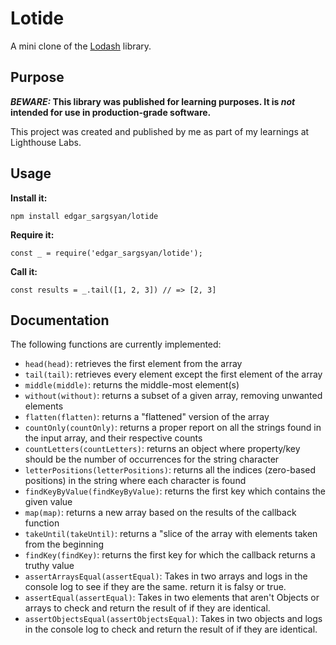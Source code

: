 # Lotide

A mini clone of the [Lodash](https://lodash.com) library.

## Purpose

**_BEWARE:_ This library was published for learning purposes. It is _not_ intended for use in production-grade software.**

This project was created and published by me as part of my learnings at Lighthouse Labs. 

## Usage

**Install it:**

`npm install edgar_sargsyan/lotide`

**Require it:**

`const _ = require('edgar_sargsyan/lotide');`

**Call it:**

`const results = _.tail([1, 2, 3]) // => [2, 3]`

## Documentation

The following functions are currently implemented:

* `head(head)`: retrieves the first element from the array
* `tail(tail)`: retrieves every element except the first element of the array
* `middle(middle)`: returns the middle-most element(s)
* `without(without)`: returns a subset of a given array, removing unwanted elements
* `flatten(flatten)`: returns a "flattened" version of the array
* `countOnly(countOnly)`: returns a proper report on all the strings found in the input array, and their respective counts
* `countLetters(countLetters)`: returns an object where property/key should be the number of occurrences for the string character
* `letterPositions(letterPositions)`: returns all the indices (zero-based positions) in the string where each character is found
* `findKeyByValue(findKeyByValue)`:  returns the first key which contains the given value
* `map(map)`: returns a new array based on the results of the callback function
* `takeUntil(takeUntil)`: returns a "slice of the array with elements taken from the beginning
* `findKey(findKey)`: returns the first key for which the callback returns a truthy value
* `assertArraysEqual(assertEqual)`: Takes in two arrays and logs in the console log to see if they are the same. return it is falsy or true.
* `assertEqual(assertEqual)`: Takes in two elements that aren't Objects or arrays to check and return the result of if they are identical.
* `assertObjectsEqual(assertObjectsEqual)`: Takes in two objects and logs in the console log to check and return the result of if they are identical.
